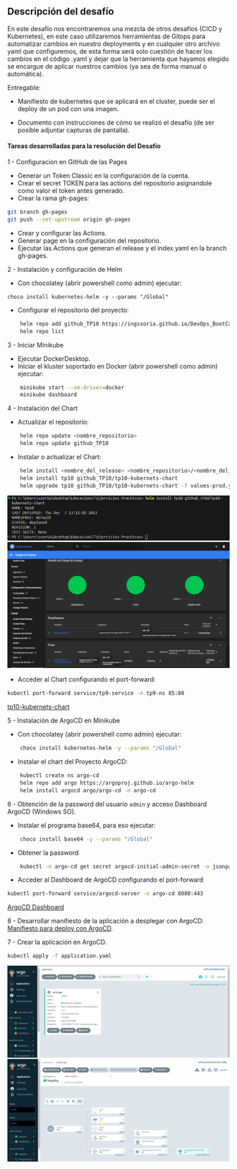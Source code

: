 ## Descripción del desafío

En este desafío nos encontraremos una mezcla de otros desafíos (CICD y Kubernetes), en este caso utilizaremos herramientas de Gitops para automatizar cambios en nuestro deployments y en cualquier otro archivo yaml que configuremos, de esta forma será solo cuestión de hacer los cambios en el código .yaml y dejar que la herramienta que hayamos elegido se encargue de aplicar nuestros cambios (ya sea de forma manual o automática).

Entregable:

* Manifiesto de kubernetes que se aplicará en el cluster, puede ser el deploy de un pod con una imagen.

* Documento con instrucciones de cómo se realizó el desafío (de ser posible adjuntar capturas de pantalla). 


#### Tareas desarrolladas para la resolución del Desafío
1 - Configuracion en GitHub de las Pages
* Generar un Token Classic en la configuración de la cuenta.
* Crear el secret TOKEN para las actions del repositorio asignandole como valor el token antes generado.
* Crear la rama gh-pages:
```bash
git branch gh-pages 
git push --set-upstream origin gh-pages
```
* Crear y configurar las Actions.
* Generar page en la configuración del repositorio.
* Ejecutar las Actions que generan el release y el index.yaml en la branch gh-pages.

2 - Instalación y configuración de Helm
* Con chocolatey (abrir powershell como admin) ejecutar:
```bach
choco install kubernetes-helm -y --params "/Global"
``` 
* Configurar el repositorio del proyecto:
```bash
    helm repo add github_TP10 https://ingssoria.github.io/DevOps_BootCamp_EIT/
    helm repo list
```

3 - Iniciar Minikube
* Ejecutar DockerDesktop.
* Iniciar el kluster soportado en Docker (abrir powershell como admin) ejecutar:
```bash
    minikube start --vm-driver=docker
    minikube dashboard
```

4 - Instalación del Chart
* Actualizar el repositorio:
```bash
    helm repo update <nombre_repositorio>
    helm repo update github_TP10
```
* Instalar o actualizar el Chart:  
```bash
    helm install <nombre_del_release> <nombre_repositorio>/<nombre_del_chart>
	helm install tp10 github_TP10/tp10-kubernets-chart
	helm upgrade tp10 github_TP10/tp10-kubernets-chart -f values-prod.yaml
```
![helm install](image_helm_install.png)
![minikube_dashboard](image_minikube_dashboard.png)

* Acceder al Chart configurando el port-forward:
```bash
kubectl port-forward service/tp9-service -n tp9-ns 85:80
```
[tp10-kubernets-chart](http://localhost:85)

5 - Instalación de ArgoCD en Minikube
* Con chocolatey (abrir powershell como admin) ejecutar:
```bash
    choco install kubernetes-helm -y --params "/Global"
``` 
* Instalar el chart del Proyecto ArgoCD:
```bash
    kubectl create ns argo-cd
    helm repo add argo https://argoproj.github.io/argo-helm
    helm install argocd argo/argo-cd -n argo-cd
```
6 - Obtención de la password del usuario `admin` y acceso Dashboard ArgoCD (Windows SO).
* Instalar el programa base64, para eso ejecutar:	
```bash
	choco install base64 -y --params "/Global"
```
* Obtener la password
```bash
    kubectl -n argo-cd get secret argocd-initial-admin-secret -o jsonpath="{.data.password}" | base64 -d
```
* Acceder al Dashboard de ArgoCD configurando el port-forward
```bash
kubectl port-forward service/argocd-server -n argo-cd 8080:443
```
[ArgoCD Dashboard](http://localhost:8080)

8 - Desarrollar manifiesto de la aplicación a desplegar con ArgoCD:
[Manifiesto para deploy con ArgoCD](/TP_10/argocd/application.yaml).

7 - Crear la aplicación en ArgoCD.
```bash
kubectl apply -f application.yaml
```
![ArgoCD Dashboard](image_app_list.png)
![Alt text](image_tp10_app_details.png)


